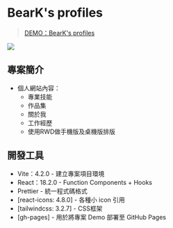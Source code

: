 # BearK's profiles

> [DEMO：BearK's profiles](https://beark0515.github.io/profile-web/)


![](https://upload.cc/i1/2023/04/02/wm8GVo.png
)

## 專案簡介

- 個人網站內容：
  - 專業技能
  - 作品集
  - 關於我
  - 工作經歷
  - 使用RWD做手機版及桌機版排版

## 開發工具

- Vite：4.2.0 - 建立專案項目環境
- React：18.2.0 - Function Components + Hooks
- Prettier - 統一程式碼格式
- [react-icons: 4.8.0] - 各種小 icon 引用
- [tailwindcss: 3.2.7] - CSS框架
- [gh-pages] - 用於將專案 Demo 部署至 GitHub Pages
